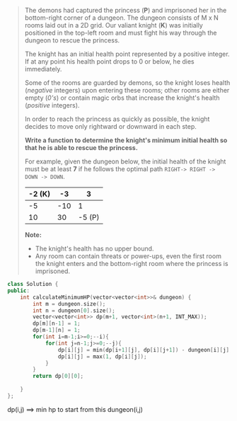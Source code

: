 > The demons had captured the princess (**P**) and imprisoned her in the bottom-right corner of a dungeon. The dungeon consists of M x N rooms laid out in a 2D grid. Our valiant knight (**K**) was initially positioned in the top-left room and must fight his way through the dungeon to rescue the princess.
>
> The knight has an initial health point represented by a positive integer. If at any point his health point drops to 0 or below, he dies immediately.
>
> Some of the rooms are guarded by demons, so the knight loses health (*negative* integers) upon entering these rooms; other rooms are either empty (*0's*) or contain magic orbs that increase the knight's health (*positive* integers).
>
> In order to reach the princess as quickly as possible, the knight decides to move only rightward or downward in each step.
>
>  
>
> **Write a function to determine the knight's minimum initial health so that he is able to rescue the princess.**
>
> For example, given the dungeon below, the initial health of the knight must be at least **7** if he follows the optimal path `RIGHT-> RIGHT -> DOWN -> DOWN`.
>
> | -2 (K) | -3   | 3      |
> | ------ | ---- | ------ |
> | -5     | -10  | 1      |
> | 10     | 30   | -5 (P) |
>
>  
>
> **Note:**
>
> - The knight's health has no upper bound.
> - Any room can contain threats or power-ups, even the first room the knight enters and the bottom-right room where the princess is imprisoned.

```cpp
class Solution {
public:
    int calculateMinimumHP(vector<vector<int>>& dungeon) {
        int m = dungeon.size();
        int n = dungeon[0].size();
        vector<vector<int>> dp(m+1, vector<int>(n+1, INT_MAX));
        dp[m][n-1] = 1;
        dp[m-1][n] = 1;
        for(int i=m-1;i>=0;--i){
            for(int j=n-1;j>=0;--j){
                dp[i][j] = min(dp[i+1][j], dp[i][j+1]) - dungeon[i][j];
                dp[i][j] = max(1, dp[i][j]);
            }
        }
        return dp[0][0];
        
    }
};
```

dp(i,j) ==> min hp to start from this dungeon(i,j)